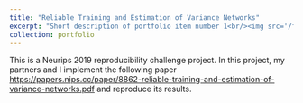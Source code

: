 ```yaml
---
title: "Reliable Training and Estimation of Variance Networks"
excerpt: "Short description of portfolio item number 1<br/><img src='/files/Reliable_training_and _estimation_of_variance_networks_poster.pdf'>"
collection: portfolio
---
```


This is a Neurips 2019 reproducibility challenge project. In this project, my partners and I implement the following paper https://papers.nips.cc/paper/8862-reliable-training-and-estimation-of-variance-networks.pdf and reproduce its results.
